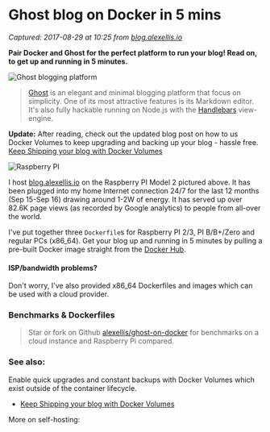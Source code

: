 # Ghost blog on Docker in 5 mins

_Captured: 2017-08-29 at 10:25 from [blog.alexellis.io](https://blog.alexellis.io/ghost-on-docker-5mins/)_

**Pair Docker and Ghost for the perfect platform to run your blog! Read on, to get up and running in 5 minutes.**

![Ghost blogging platform](https://blog.alexellis.io/content/images/2016/04/ghost_small-2.png)

> [Ghost](https://ghost.org) is an elegant and minimal blogging platform that focus on simplicity. One of its most attractive features is its Markdown editor. It's also fully hackable running on Node.js with the [Handlebars](http://handlebarsjs.com) view-engine.

**Update:** After reading, check out the updated blog post on how to us Docker Volumes to keep upgrading and backing up your blog - hassle free. [Keep Shipping your blog with Docker Volumes](http://blog.alexellis.io/keeping-shipping-your-blog/)

![Raspberry PI](https://blog.alexellis.io/content/images/2016/04/pi_blog_top.jpeg)

I host [blog.alexellis.io](http://blog.alexellis.io) on the Raspberry PI Model 2 pictured above. It has been plugged into my home Internet connection 24/7 for the last 12 months (Sep 15-Sep 16) drawing around 1-2W of energy. It has served up over 82.6K page views (as recorded by Google analytics) to people from all-over the world.

I've put together three `Dockerfile`s for Raspberry PI 2/3, PI B/B+/Zero and regular PCs (x86_64). Get your blog up and running in 5 minutes by pulling a pre-built Docker image straight from the [Docker Hub](https://hub.docker.com/r/alexellis2/ghost-on-docker/).

#### ISP/bandwidth problems?

Don't worry, I've also provided x86_64 Dockerfiles and images which can be used with a cloud provider.

### Benchmarks & Dockerfiles

> Star or fork on Github [alexellis/ghost-on-docker](https://github.com/alexellis/ghost-on-docker) for benchmarks on a cloud instance and Raspberry Pi compared.

### See also:

Enable quick upgrades and constant backups with Docker Volumes which exist outside of the container lifecycle.

  * [Keep Shipping your blog with Docker Volumes](http://blog.alexellis.io/keeping-shipping-your-blog/)

More on self-hosting:
